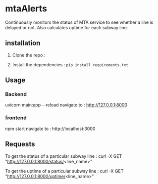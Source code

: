 # mtaAlerts
Continuously monitors the status of MTA service to see whether a line is delayed or not. Also calculates uptime for each subway line. 

## installation 
1. Clone the repo : 

2. Install the dependencies : 
```pip install requirements.txt```

## Usage 
### Backend 
uvicorn main:app --reload
navigate to : http://127.0.0.1:8000 

### frontend 
npm start 
navigate to : http://localhost:3000

## Requests 
To get the status of a particular subway line : 
curl -X GET "http://127.0.0.1:8000/status/<line_name>"

To get the uptime of a particular subway line : 
curl -X GET "http://127.0.0.1:8000/uptime/<line_name>"
